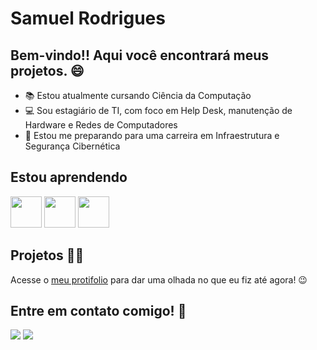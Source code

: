 # Samuel Rodrigues
## Bem-vindo!! Aqui você encontrará meus projetos. 😄

- 📚 Estou atualmente cursando Ciência da Computação
- 💻 Sou estagiário de TI, com foco em Help Desk, manutenção de Hardware e Redes de Computadores
- 🚀 Estou me preparando para uma carreira em Infraestrutura e Segurança Cibernética

## Estou aprendendo
<img src="https://cdn.jsdelivr.net/gh/devicons/devicon@latest/icons/linux/linux-original.svg" height="50"/> <img src="https://cdn.jsdelivr.net/gh/devicons/devicon@latest/icons/python/python-original.svg" height="50"/> <img src="https://cdn.jsdelivr.net/gh/devicons/devicon@latest/icons/windows11/windows11-original.svg" height="50"/> 

## Projetos ✍🏾
Acesse o [meu protifolio](https://github.com/samuelrodrigues-ceub/portifolioHUB) para dar uma olhada no que eu fiz até agora! 😉

## Entre em contato comigo! 🤝
<div>
<a href = "mailto:samuel.rodrigues@sempreceub.com"><img loading="lazy" src="https://img.shields.io/badge/Gmail-D14836?style=for-the-badge&logo=gmail&logoColor=white" target="_blank"></a>
<a href="https://www.linkedin.com/in/samuelcrodrigues" target="_blank"><img loading="lazy" src="https://img.shields.io/badge/-LinkedIn-%230077B5?style=for-the-badge&logo=linkedin&logoColor=white" target="_blank"></a>   
</div>
